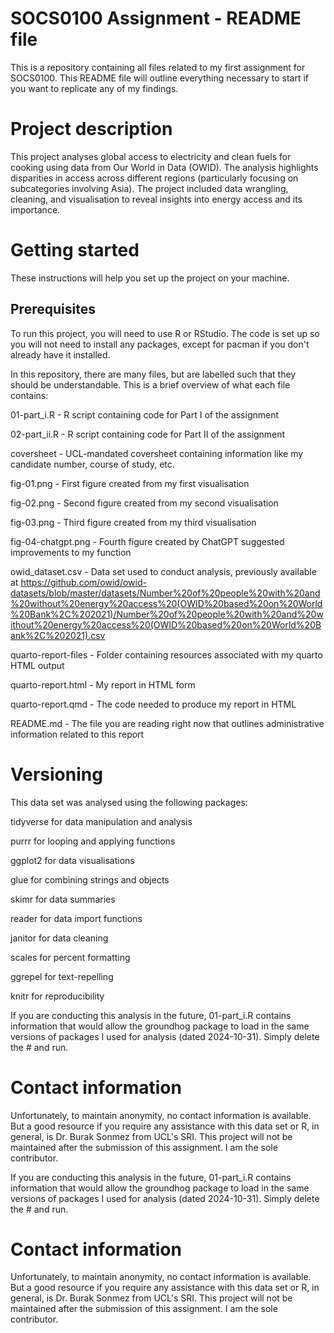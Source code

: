 # SOCS0100 Assignment - README file

This is a repository containing all files related to my first assignment for SOCS0100. This README file will outline everything necessary to start if you want to replicate any of my findings.

# Project description

This project analyses global access to electricity and clean fuels for cooking using data from Our World in Data (OWID). The analysis highlights disparities in access across different regions (particularly focusing on subcategories involving Asia). The project included data wrangling, cleaning, and visualisation to reveal insights into energy access and its importance.

# Getting started

These instructions will help you set up the project on your machine.

## Prerequisites

To run this project, you will need to use R or RStudio. The code is set up so you will not need to install any packages, except for pacman if you don't already have it installed.

In this repository, there are many files, but are labelled such that they should be understandable. This is a brief overview of what each file contains:

01-part_i.R - R script containing code for Part I of the assignment

02-part_ii.R - R script containing code for Part II of the assignment

coversheet - UCL-mandated coversheet containing information like my candidate number, course of study, etc.

fig-01.png - First figure created from my first visualisation

fig-02.png - Second figure created from my second visualisation

fig-03.png - Third figure created from my third visualisation

fig-04-chatgpt.png - Fourth figure created by ChatGPT suggested improvements to my function

owid_dataset.csv - Data set used to conduct analysis, previously available at https://github.com/owid/owid-datasets/blob/master/datasets/Number%20of%20people%20with%20and%20without%20energy%20access%20(OWID%20based%20on%20World%20Bank%2C%202021)/Number%20of%20people%20with%20and%20without%20energy%20access%20(OWID%20based%20on%20World%20Bank%2C%202021).csv

quarto-report-files - Folder containing resources associated with my quarto HTML output

quarto-report.html - My report in HTML form

quarto-report.qmd - The code needed to produce my report in HTML

README.md - The file you are reading right now that outlines administrative information related to this report

# Versioning

This data set was analysed using the following packages:

tidyverse for data manipulation and analysis

purrr for looping and applying functions

ggplot2 for data visualisations

glue for combining strings and objects

skimr for data summaries

reader for data import functions

janitor for data cleaning

scales for percent formatting

ggrepel for text-repelling

knitr for reproducibility

If you are conducting this analysis in the future, 01-part_i.R contains information that would allow the groundhog package to load in the same versions of packages I used for analysis (dated 2024-10-31). Simply delete the \# and run.

# Contact information

Unfortunately, to maintain anonymity, no contact information is available. But a good resource if you require any assistance with this data set or R, in general, is Dr. Burak Sonmez from UCL's SRI. This project will not be maintained after the submission of this assignment. I am the sole contributor.

If you are conducting this analysis in the future, 01-part_i.R contains information that would allow the groundhog package to load in the same versions of packages I used for analysis (dated 2024-10-31). Simply delete the # and run.

# Contact information

Unfortunately, to maintain anonymity, no contact information is available. But a good resource if you require any assistance with this data set or R, in general, is Dr. Burak Sonmez from UCL's SRI. This project will not be maintained after the submission of this assignment. I am the sole contributor. 

